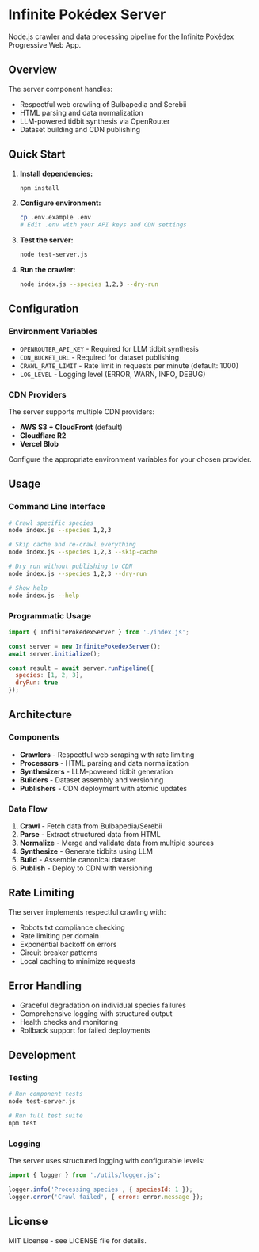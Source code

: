 # Infinite Pokédex Server

Node.js crawler and data processing pipeline for the Infinite Pokédex Progressive Web App.

## Overview

The server component handles:
- Respectful web crawling of Bulbapedia and Serebii
- HTML parsing and data normalization
- LLM-powered tidbit synthesis via OpenRouter
- Dataset building and CDN publishing

## Quick Start

1. **Install dependencies:**
   ```bash
   npm install
   ```

2. **Configure environment:**
   ```bash
   cp .env.example .env
   # Edit .env with your API keys and CDN settings
   ```

3. **Test the server:**
   ```bash
   node test-server.js
   ```

4. **Run the crawler:**
   ```bash
   node index.js --species 1,2,3 --dry-run
   ```

## Configuration

### Environment Variables

- `OPENROUTER_API_KEY` - Required for LLM tidbit synthesis
- `CDN_BUCKET_URL` - Required for dataset publishing
- `CRAWL_RATE_LIMIT` - Rate limit in requests per minute (default: 1000)
- `LOG_LEVEL` - Logging level (ERROR, WARN, INFO, DEBUG)

### CDN Providers

The server supports multiple CDN providers:

- **AWS S3 + CloudFront** (default)
- **Cloudflare R2**
- **Vercel Blob**

Configure the appropriate environment variables for your chosen provider.

## Usage

### Command Line Interface

```bash
# Crawl specific species
node index.js --species 1,2,3

# Skip cache and re-crawl everything
node index.js --species 1,2,3 --skip-cache

# Dry run without publishing to CDN
node index.js --species 1,2,3 --dry-run

# Show help
node index.js --help
```

### Programmatic Usage

```javascript
import { InfinitePokedexServer } from './index.js';

const server = new InfinitePokedexServer();
await server.initialize();

const result = await server.runPipeline({
  species: [1, 2, 3],
  dryRun: true
});
```

## Architecture

### Components

- **Crawlers** - Respectful web scraping with rate limiting
- **Processors** - HTML parsing and data normalization
- **Synthesizers** - LLM-powered tidbit generation
- **Builders** - Dataset assembly and versioning
- **Publishers** - CDN deployment with atomic updates

### Data Flow

1. **Crawl** - Fetch data from Bulbapedia/Serebii
2. **Parse** - Extract structured data from HTML
3. **Normalize** - Merge and validate data from multiple sources
4. **Synthesize** - Generate tidbits using LLM
5. **Build** - Assemble canonical dataset
6. **Publish** - Deploy to CDN with versioning

## Rate Limiting

The server implements respectful crawling with:
- Robots.txt compliance checking
- Rate limiting per domain
- Exponential backoff on errors
- Circuit breaker patterns
- Local caching to minimize requests

## Error Handling

- Graceful degradation on individual species failures
- Comprehensive logging with structured output
- Health checks and monitoring
- Rollback support for failed deployments

## Development

### Testing

```bash
# Run component tests
node test-server.js

# Run full test suite
npm test
```

### Logging

The server uses structured logging with configurable levels:

```javascript
import { logger } from './utils/logger.js';

logger.info('Processing species', { speciesId: 1 });
logger.error('Crawl failed', { error: error.message });
```

## License

MIT License - see LICENSE file for details.